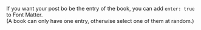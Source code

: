

If you want your post bo be the entry of the book, you can add `enter: true` to Font Matter. <br>
(A book can only have one entry, otherwise select one of them at random.)